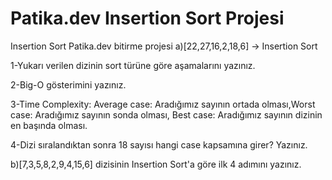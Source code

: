 # Patika.dev Insertion Sort Projesi
Insertion Sort Patika.dev bitirme projesi
a)[22,27,16,2,18,6] -> Insertion Sort

1-Yukarı verilen dizinin sort türüne göre aşamalarını yazınız.

2-Big-O gösterimini yazınız.

3-Time Complexity: Average case: Aradığımız sayının ortada olması,Worst case: Aradığımız sayının sonda olması, Best case: Aradığımız sayının dizinin en başında olması.

4-Dizi sıralandıktan sonra 18 sayısı hangi case kapsamına girer? Yazınız.

b)[7,3,5,8,2,9,4,15,6] dizisinin Insertion Sort'a göre ilk 4 adımını yazınız.
